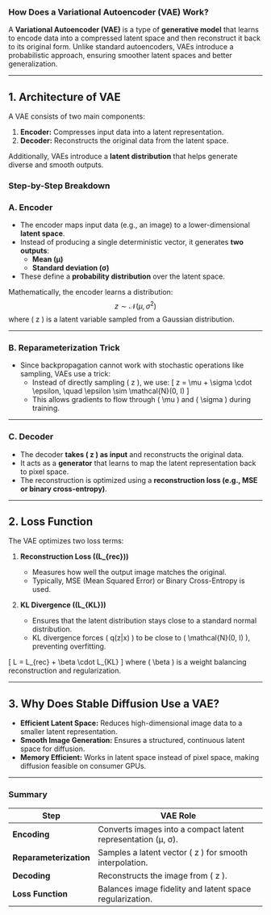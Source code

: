 ### **How Does a Variational Autoencoder (VAE) Work?**  
A **Variational Autoencoder (VAE)** is a type of **generative model** that learns to encode data into a compressed latent space and then reconstruct it back to its original form. Unlike standard autoencoders, VAEs introduce a probabilistic approach, ensuring smoother latent spaces and better generalization.

---

## **1. Architecture of VAE**  
A VAE consists of two main components:  
1. **Encoder:** Compresses input data into a latent representation.  
2. **Decoder:** Reconstructs the original data from the latent space.  

Additionally, VAEs introduce a **latent distribution** that helps generate diverse and smooth outputs.

### **Step-by-Step Breakdown**
### **A. Encoder**
- The encoder maps input data (e.g., an image) to a lower-dimensional **latent space**.
- Instead of producing a single deterministic vector, it generates **two outputs**:
  - **Mean (μ)**
  - **Standard deviation (σ)**
- These define a **probability distribution** over the latent space.

Mathematically, the encoder learns a distribution:  
$$z \sim \mathcal{N}(\mu, \sigma^2)$$
where \( z \) is a latent variable sampled from a Gaussian distribution.

---

### **B. Reparameterization Trick**
- Since backpropagation cannot work with stochastic operations like sampling, VAEs use a trick:
  - Instead of directly sampling \( z \), we use:
    \[
    z = \mu + \sigma \cdot \epsilon, \quad \epsilon \sim \mathcal{N}(0, I)
    \]
  - This allows gradients to flow through \( \mu \) and \( \sigma \) during training.

---

### **C. Decoder**
- The decoder **takes \( z \) as input** and reconstructs the original data.
- It acts as a **generator** that learns to map the latent representation back to pixel space.
- The reconstruction is optimized using a **reconstruction loss (e.g., MSE or binary cross-entropy)**.

---

## **2. Loss Function**
The VAE optimizes two loss terms:

1. **Reconstruction Loss (\(L_{rec}\))**  
   - Measures how well the output image matches the original.
   - Typically, MSE (Mean Squared Error) or Binary Cross-Entropy is used.

2. **KL Divergence (\(L_{KL}\))**  
   - Ensures that the latent distribution stays close to a standard normal distribution.
   - KL divergence forces \( q(z|x) \) to be close to \( \mathcal{N}(0, I) \), preventing overfitting.

\[
L = L_{rec} + \beta \cdot L_{KL}
\]
where \( \beta \) is a weight balancing reconstruction and regularization.

---

## **3. Why Does Stable Diffusion Use a VAE?**
- **Efficient Latent Space:** Reduces high-dimensional image data to a smaller latent representation.
- **Smooth Image Generation:** Ensures a structured, continuous latent space for diffusion.
- **Memory Efficient:** Works in latent space instead of pixel space, making diffusion feasible on consumer GPUs.

---

### **Summary**
| **Step** | **VAE Role** |
|----------|-------------|
| **Encoding** | Converts images into a compact latent representation (μ, σ). |
| **Reparameterization** | Samples a latent vector \( z \) for smooth interpolation. |
| **Decoding** | Reconstructs the image from \( z \). |
| **Loss Function** | Balances image fidelity and latent space regularization. |
